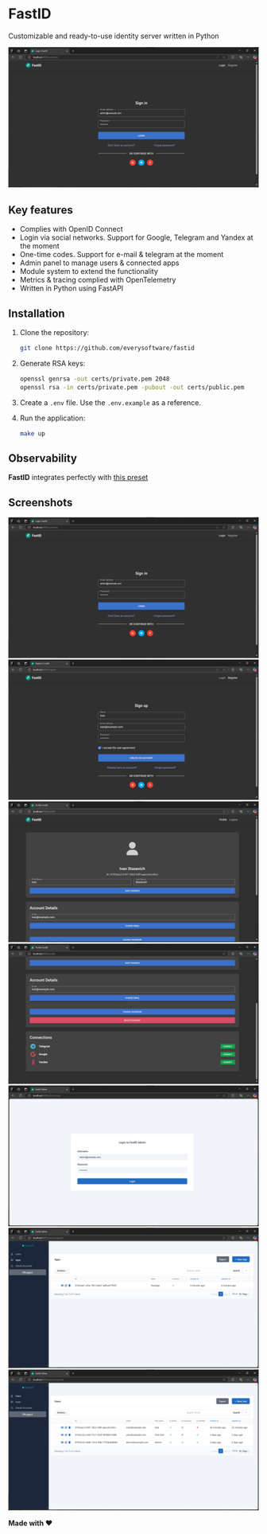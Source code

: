 # FastID

Customizable and ready-to-use identity server written in Python

![Sign In](assets/signin.png)

## Key features

* Complies with OpenID Connect
* Login via social networks. Support for Google, Telegram and Yandex at the moment
* One-time codes. Support for e-mail & telegram at the moment
* Admin panel to manage users & connected apps
* Module system to extend the functionality
* Metrics & tracing complied with OpenTelemetry
* Written in Python using FastAPI

## Installation

1. Clone the repository:

    ```bash
    git clone https://github.com/everysoftware/fastid
    ```

2. Generate RSA keys:

    ```bash
    openssl genrsa -out certs/private.pem 2048
    openssl rsa -in certs/private.pem -pubout -out certs/public.pem
    ```

3. Create a `.env` file. Use the `.env.example` as a reference.
4. Run the application:

    ```bash
    make up
    ```

## Observability

**FastID** integrates perfectly with [this preset](https://github.com/everysoftware/fastapi-obs)

## Screenshots

![Sign In](assets/signin.png)
![Sign Up](assets/signup.png)
![Profile](assets/profile.png)
![Connections](assets/connections.png)
![Admin Login](assets/admin_login.png)
![Admin Apps](assets/admin_apps.png)
![Admin Users](assets/admin_users.png)

**Made with ❤️**
